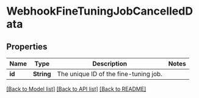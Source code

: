 # WebhookFineTuningJobCancelledData

## Properties

Name | Type | Description | Notes
------------ | ------------- | ------------- | -------------
**id** | **String** | The unique ID of the fine-tuning job.  | 

[[Back to Model list]](../README.md#documentation-for-models) [[Back to API list]](../README.md#documentation-for-api-endpoints) [[Back to README]](../README.md)


